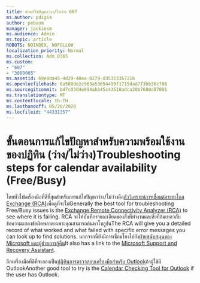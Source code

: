 ```yaml
---
title: ตัวแก้ไขปัญหาว่าง/ไม่ว่าง 607
ms.author: pdigia
author: pebaum
manager: jackiesm
ms.audience: Admin
ms.topic: article
ROBOTS: NOINDEX, NOFOLLOW
localization_priority: Normal
ms.collection: Adm_O365
ms.custom:
- "607"
- "3800005"
ms.assetid: 69e8da45-4d29-48ea-8279-d35313367216
ms.openlocfilehash: 6a580de2c963a53654499f1715dad7f3bb36c706
ms.sourcegitcommit: bd7c03d4e994abb45c43510adca20b7600a87091
ms.translationtype: MT
ms.contentlocale: th-TH
ms.lasthandoff: 05/20/2020
ms.locfileid: "44331357"
---
```

# <a name="troubleshooting-steps-for-calendar-availability-freebusy"></a><span data-ttu-id="d239b-102">ขั้นตอนการแก้ไขปัญหาสําหรับความพร้อมใช้งานของปฏิทิน (ว่าง/ไม่ว่าง)</span><span class="sxs-lookup"><span data-stu-id="d239b-102">Troubleshooting steps for calendar availability (Free/Busy)</span></span>

<span data-ttu-id="d239b-103">โดยทั่วไปเครื่องมือที่ดีที่สุดสําหรับการแก้ไขปัญหาว่าง/ไม่ว่างคือ[ตัววิเคราะห์การเชื่อมต่อระยะไกล Exchange (RCA)](https://testconnectivity.microsoft.com/Default.aspx?testId=freeBusy)เพื่อดูที่จะไม่</span><span class="sxs-lookup"><span data-stu-id="d239b-103">Generally the best tool for troubleshooting Free/Busy issues is the [Exchange Remote Connectivity Analyzer (RCA)](https://testconnectivity.microsoft.com/Default.aspx?testId=freeBusy) to see where it is failing.</span></span> <span data-ttu-id="d239b-104">RCA จะให้บันทึกรายละเอียดของสิ่งที่ทํางานและสิ่งที่ล้มเหลวกับข้อความแสดงข้อผิดพลาดเฉพาะคุณสามารถค้นหาโซลูชัน</span><span class="sxs-lookup"><span data-stu-id="d239b-104">The RCA will give you a detailed record of what worked and what failed with specific error messages you can look up to find solutions.</span></span> <span data-ttu-id="d239b-105">นอกจากนี้ยังมีการเชื่อมโยงไปยัง[ฝ่ายสนับสนุนของ Microsoft และผู้ช่วยการกู้คืน](https://diagnostics.office.com/)</span><span class="sxs-lookup"><span data-stu-id="d239b-105">It also has a link to the [Microsoft Support and Recovery Assistant](https://diagnostics.office.com/).</span></span>

<span data-ttu-id="d239b-106">อีกเครื่องมือที่ดีที่จะลองเป็น[ปฏิทินการตรวจสอบเครื่องมือสําหรับ Outlook](https://www.microsoft.com/download/details.aspx?id=28786)ถ้าผู้ใช้มี Outlook</span><span class="sxs-lookup"><span data-stu-id="d239b-106">Another good tool to try is the [Calendar Checking Tool for Outlook](https://www.microsoft.com/download/details.aspx?id=28786) if the user has Outlook.</span></span>
